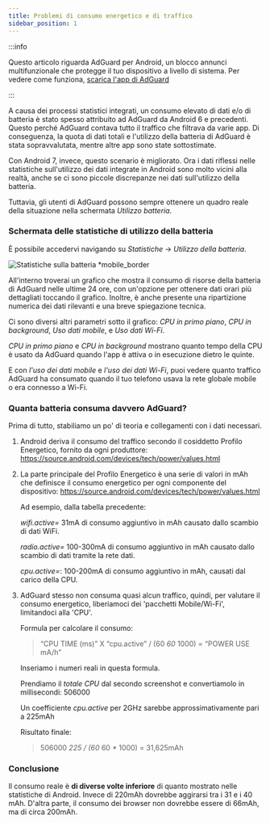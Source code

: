 ```yaml
---
title: Problemi di consumo energetico e di traffico
sidebar_position: 1
---
```


:::info

Questo articolo riguarda AdGuard per Android, un blocco annunci multifunzionale che protegge il tuo dispositivo a livello di sistema. Per vedere come funziona, [scarica l'app di AdGuard](https://agrd.io/download-kb-adblock)

:::

A causa dei processi statistici integrati, un consumo elevato di dati e/o di batteria è stato spesso attribuito ad AdGuard da Android 6 e precedenti. Questo perché AdGuard contava tutto il traffico che filtrava da varie app. Di conseguenza, la quota di dati totali e l'utilizzo della batteria di AdGuard è stata sopravvalutata, mentre altre app sono state sottostimate.

Con Android 7, invece, questo scenario è migliorato. Ora i dati riflessi nelle statistiche sull'utilizzo dei dati integrate in Android sono molto vicini alla realtà, anche se ci sono piccole discrepanze nei dati sull'utilizzo della batteria.

Tuttavia, gli utenti di AdGuard possono sempre ottenere un quadro reale della situazione nella schermata *Utilizzo batteria*.

### Schermata delle statistiche di utilizzo della batteria

È possibile accedervi navigando su *Statistiche* → *Utilizzo della batteria*.

![Statistiche sulla batteria *mobile_border](https://cdn.adtidy.org/content/articles/battery/1.png)

All'interno troverai un grafico che mostra il consumo di risorse della batteria di AdGuard nelle ultime 24 ore, con un'opzione per ottenere dati orari più dettagliati toccando il grafico. Inoltre, è anche presente una ripartizione numerica dei dati rilevanti e una breve spiegazione tecnica.

Ci sono diversi altri parametri sotto il grafico: *CPU in primo piano*, *CPU in background*, *Uso dati mobile*, e *Uso dati Wi-Fi*.

*CPU in primo piano* e *CPU in background* mostrano quanto tempo della CPU è usato da AdGuard quando l'app è attiva o in esecuzione dietro le quinte.

E con *l'uso dei dati mobile* e *l'uso dei dati Wi-Fi*, puoi vedere quanto traffico AdGuard ha consumato quando il tuo telefono usava la rete globale mobile o era connesso a Wi-Fi.

### Quanta batteria consuma davvero AdGuard?

Prima di tutto, stabiliamo un po' di teoria e collegamenti con i dati necessari.

1. Android deriva il consumo del traffico secondo il cosiddetto Profilo Energetico, fornito da ogni produttore: <https://source.android.com/devices/tech/power/values.html>

1. La parte principale del Profilo Energetico è una serie di valori in mAh che definisce il consumo energetico per ogni componente del dispositivo: <https://source.android.com/devices/tech/power/values.html>

    Ad esempio, dalla tabella precedente:

    *wifi.active=* 31mA di consumo aggiuntivo in mAh causato dallo scambio di dati WiFi.

    *radio.active=* 100-300mA di consumo aggiuntivo in mAh causato dallo scambio di dati tramite la rete dati.

    *cpu.active=*: 100-200mA di consumo aggiuntivo in mAh, causati dal carico della CPU.

1. AdGuard stesso non consuma quasi alcun traffico, quindi, per valutare il consumo energetico, liberiamoci dei 'pacchetti Mobile/Wi-Fi', limitandoci alla 'CPU'.

    Formula per calcolare il consumo:

    > “CPU TIME (ms)” X “cpu.active” / (60 *60* 1000) = “POWER USE mA/h”

    Inseriamo i numeri reali in questa formula.

    Prendiamo il *totale CPU* dal secondo screenshot e convertiamolo in millisecondi: 506000

    Un coefficiente *cpu.active* per 2GHz sarebbe approssimativamente pari a 225mAh

    Risultato finale:

    > 506000 *225 / (60* 60 * 1000) = 31,625mAh

### Conclusione

Il consumo reale è **di diverse volte inferiore** di quanto mostrato nelle statistiche di Android. Invece di 220mAh dovrebbe aggirarsi tra i 31 e i 40 mAh. D'altra parte, il consumo dei browser non dovrebbe essere di 66mAh, ma di circa 200mAh.
